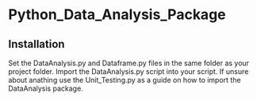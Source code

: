 # Python_Data_Analysis_Package

## Installation

Set the DataAnalysis.py and Dataframe.py files in the same folder as your project folder. Import the DataAnalysis.py script into your script. If unsure about anathing use the Unit_Testing.py as a guide on how to import the DataAnalysis package. 
